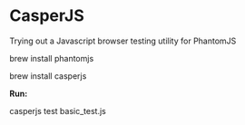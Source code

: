 CasperJS
========

Trying out a Javascript browser testing utility for PhantomJS


brew install phantomjs

brew install casperjs

**Run:**

casperjs test basic_test.js
